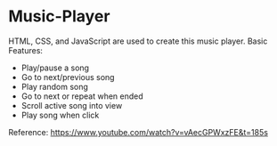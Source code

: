 # Music-Player
HTML, CSS, and JavaScript are used to create this music player.
Basic Features:
- Play/pause a song
- Go to next/previous song
- Play random song
- Go to next or repeat when ended
- Scroll active song into view
- Play song when click

Reference: https://www.youtube.com/watch?v=vAecGPWxzFE&t=185s
